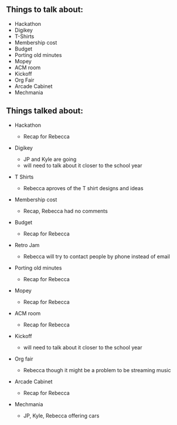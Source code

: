 Things to talk about:
---------------------

- Hackathon
- Digikey
- T-Shirts
- Membership cost
- Budget
- Porting old minutes
- Mopey
- ACM room
- Kickoff
- Org Fair
- Arcade Cabinet
- Mechmania

Things talked about:
--------------------

- Hackathon
   - Recap for Rebecca

- Digikey
   - JP and Kyle are going
   - will need to talk about it closer to the school year

- T Shirts
   - Rebecca aproves of the T shirt designs and ideas

- Membership cost
   - Recap, Rebecca had no comments

- Budget
   - Recap for Rebecca

- Retro Jam
   - Rebecca will try to contact people by phone instead of email

- Porting old minutes
   - Recap for Rebecca

- Mopey
   - Recap for Rebecca

- ACM room
   - Recap for Rebecca

- Kickoff
   - will need to talk about it closer to the school year

- Org fair
   - Rebecca though it might be a problem to be streaming music

- Arcade Cabinet
   - Recap for Rebecca

- Mechmania
   - JP, Kyle, Rebecca offering cars